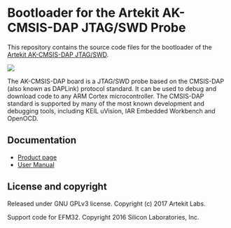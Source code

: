 # Bootloader for the Artekit AK-CMSIS-DAP JTAG/SWD Probe

This repository contains the source code files for the bootloader of the [Artekit AK-CMSIS-DAP JTAG/SWD](https://www.artekit.eu/products/debug/ak-cmsis-dap/).

[![](https://www.artekit.eu/resources/doc/ak-cmsis-dap/ak-cmsis-dap-blog.jpg)](https://www.artekit.eu/products/debug/ak-cmsis-dap/)

The AK-CMSIS-DAP board is a JTAG/SWD probe based on the CMSIS-DAP (also known as DAPLink) protocol standard. It can be used to debug and download code to any ARM Cortex microcontroller. The CMSIS-DAP standard is supported by many of the most known development and debugging tools, including KEIL uVision, IAR Embedded Workbench and OpenOCD.

## Documentation

* [Product page](https://www.artekit.eu/products/debug/ak-cmsis-dap/)
* [User Manual](https://www.artekit.eu/doc/guides/ak-cmsis-dap/)

## License and copyright

Released under GNU GPLv3 license. Copyright (c) 2017 Artekit Labs.

Support code for EFM32. Copyright 2016 Silicon Laboratories, Inc.
